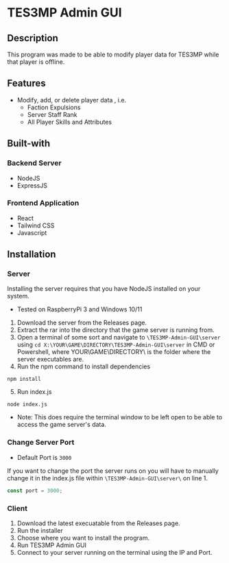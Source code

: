 # TES3MP Admin GUI

## Description
This program was made to be able to modify player data for TES3MP while that player is offline.

## Features
- Modify, add, or delete player data , i.e.
  - Faction Expulsions
  - Server Staff Rank
  - All Player Skills and Attributes

## Built-with
### Backend Server
- NodeJS
- ExpressJS

### Frontend Application
- React
- Tailwind CSS
- Javascript

## Installation
### Server
Installing the server requires that you have NodeJS installed on your system.

- Tested on RaspberryPi 3 and Windows 10/11

1. Download the server from the Releases page.
2. Extract the rar into the directory that the game server is running from.
3. Open a terminal of some sort and navigate to
```\TES3MP-Admin-GUI\server``` using ```cd X:\YOUR\GAME\DIRECTORY\TES3MP-Admin-GUI\server``` in CMD or Powershell, where YOUR\GAME\DIRECTORY\\ is the folder where the server executables are.
4. Run the npm command to install dependencies
```
npm install
```
5. Run index.js
```
node index.js
```
- Note: This does require the terminal window to be left open to be able to access the game server's data.

### Change Server Port
- Default Port is ```3000```

If you want to change the port the server runs on you will have to manually change it in the index.js file within ```\TES3MP-Admin-GUI\server\``` on line 1. 
```js
const port = 3000;
```

### Client
1. Download the latest execuatable from the Releases page.
2. Run the installer
3. Choose where you want to install the program.
4. Run TES3MP Admin GUI
5. Connect to your server running on the terminal using the IP and Port.
